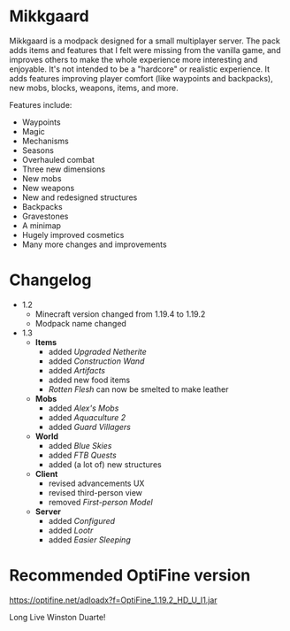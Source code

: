 # Mikkgaard
Mikkgaard is a modpack designed for a small multiplayer server.
The pack adds items and features that I felt were missing from the vanilla game, and improves others to make the whole experience more interesting and enjoyable. It's not intended to be a "hardcore" or realistic experience. It adds features improving player comfort (like waypoints and backpacks), new mobs, blocks, weapons, items, and more.

Features include:
- Waypoints
- Magic
- Mechanisms
- Seasons
- Overhauled combat
- Three new dimensions
- New mobs 
- New weapons
- New and redesigned structures
- Backpacks
- Gravestones
- A minimap
- Hugely improved cosmetics
- Many more changes and improvements

# Changelog 
- 1.2 
	- Minecraft version changed from 1.19.4 to 1.19.2 
	- Modpack name changed 
- 1.3 
	- **Items**
		- added *Upgraded Netherite* 
		- added *Construction Wand*
		- added *Artifacts*
		- added new food items 
		- *Rotten Flesh* can now be smelted to make leather 
	- **Mobs** 
		- added *Alex's Mobs* 
		- added *Aquaculture 2* 
		- added *Guard Villagers* 
	- **World**  
		- added *Blue Skies* 
		- added *FTB Quests* 
		- added (a lot of) new structures 
	- **Client** 
		- revised advancements UX 
		- revised third-person view 
		- removed *First-person Model* 
	- **Server** 
		- added *Configured* 
		- added *Lootr* 
		- added *Easier Sleeping* 

# Recommended OptiFine version 
https://optifine.net/adloadx?f=OptiFine_1.19.2_HD_U_I1.jar 

Long Live Winston Duarte! 
